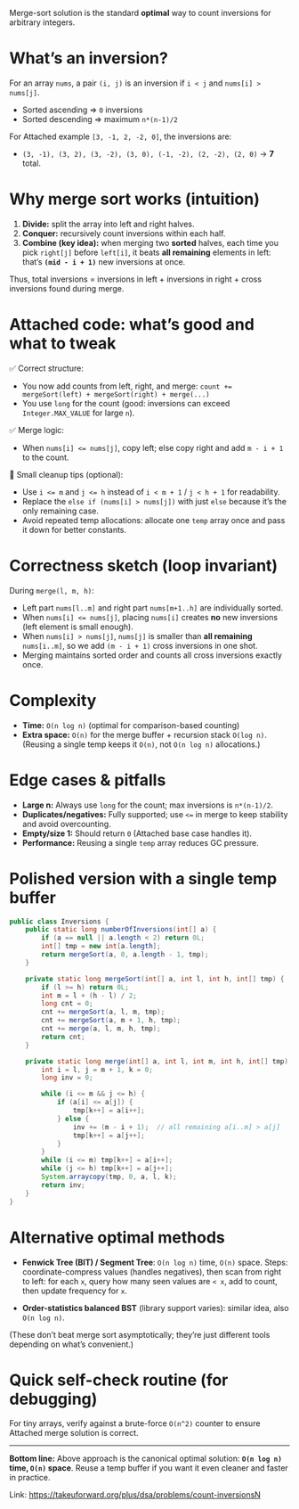 Merge-sort solution is the standard **optimal** way to count inversions for arbitrary integers.


# What’s an inversion?

For an array `nums`, a pair `(i, j)` is an inversion if `i < j` and `nums[i] > nums[j]`.

* Sorted ascending ⇒ `0` inversions
* Sorted descending ⇒ maximum `n*(n-1)/2`

For Attached example `[3, -1, 2, -2, 0]`, the inversions are:

* `(3, -1), (3, 2), (3, -2), (3, 0), (-1, -2), (2, -2), (2, 0)` → **7** total.

# Why merge sort works (intuition)

1. **Divide:** split the array into left and right halves.
2. **Conquer:** recursively count inversions within each half.
3. **Combine (key idea):** when merging two **sorted** halves, each time you pick `right[j]` before `left[i]`, it beats **all remaining** elements in left: that’s **`(mid - i + 1)`** new inversions at once.

Thus, total inversions = inversions in left + inversions in right + cross inversions found during merge.

# Attached code: what’s good and what to tweak

✅ Correct structure:

* You now add counts from left, right, and merge:
  `count += mergeSort(left) + mergeSort(right) + merge(...)`
* You use `long` for the count (good: inversions can exceed `Integer.MAX_VALUE` for large `n`).

✅ Merge logic:

* When `nums[i] <= nums[j]`, copy left; else copy right and add `m - i + 1` to the count.

🔧 Small cleanup tips (optional):

* Use `i <= m` and `j <= h` instead of `i < m + 1` / `j < h + 1` for readability.
* Replace the `else if (nums[i] > nums[j])` with just `else` because it’s the only remaining case.
* Avoid repeated temp allocations: allocate one `temp` array once and pass it down for better constants.

# Correctness sketch (loop invariant)

During `merge(l, m, h)`:

* Left part `nums[l..m]` and right part `nums[m+1..h]` are individually sorted.
* When `nums[i] <= nums[j]`, placing `nums[i]` creates **no** new inversions (left element is small enough).
* When `nums[i] > nums[j]`, `nums[j]` is smaller than **all remaining** `nums[i..m]`, so we add `(m - i + 1)` cross inversions in one shot.
* Merging maintains sorted order and counts all cross inversions exactly once.

# Complexity

* **Time:** `O(n log n)` (optimal for comparison-based counting)
* **Extra space:** `O(n)` for the merge buffer + recursion stack `O(log n)`.
  (Reusing a single temp keeps it `O(n)`, not `O(n log n)` allocations.)

# Edge cases & pitfalls

* **Large n:** Always use `long` for the count; max inversions is `n*(n-1)/2`.
* **Duplicates/negatives:** Fully supported; use `<=` in merge to keep stability and avoid overcounting.
* **Empty/size 1:** Should return `0` (Attached base case handles it).
* **Performance:** Reusing a single `temp` array reduces GC pressure.

# Polished version with a single temp buffer

```java
public class Inversions {
    public static long numberOfInversions(int[] a) {
        if (a == null || a.length < 2) return 0L;
        int[] tmp = new int[a.length];
        return mergeSort(a, 0, a.length - 1, tmp);
    }

    private static long mergeSort(int[] a, int l, int h, int[] tmp) {
        if (l >= h) return 0L;
        int m = l + (h - l) / 2;
        long cnt = 0;
        cnt += mergeSort(a, l, m, tmp);
        cnt += mergeSort(a, m + 1, h, tmp);
        cnt += merge(a, l, m, h, tmp);
        return cnt;
    }

    private static long merge(int[] a, int l, int m, int h, int[] tmp) {
        int i = l, j = m + 1, k = 0;
        long inv = 0;

        while (i <= m && j <= h) {
            if (a[i] <= a[j]) {
                tmp[k++] = a[i++];
            } else {
                inv += (m - i + 1);  // all remaining a[i..m] > a[j]
                tmp[k++] = a[j++];
            }
        }
        while (i <= m) tmp[k++] = a[i++];
        while (j <= h) tmp[k++] = a[j++];
        System.arraycopy(tmp, 0, a, l, k);
        return inv;
    }
}
```

# Alternative optimal methods

* **Fenwick Tree (BIT) / Segment Tree**: `O(n log n)` time, `O(n)` space.
  Steps: coordinate-compress values (handles negatives), then scan from right to left: for each `x`, query how many seen values are `< x`, add to count, then update frequency for `x`.

* **Order-statistics balanced BST** (library support varies): similar idea, also `O(n log n)`.

(These don’t beat merge sort asymptotically; they’re just different tools depending on what’s convenient.)

# Quick self-check routine (for debugging)

For tiny arrays, verify against a brute-force `O(n^2)` counter to ensure Attached merge solution is correct.

---

**Bottom line:** Above approach is the canonical optimal solution: **`O(n log n)` time, `O(n)` space**. Reuse a temp buffer if you want it even cleaner and faster in practice.

Link: https://takeuforward.org/plus/dsa/problems/count-inversionsN
